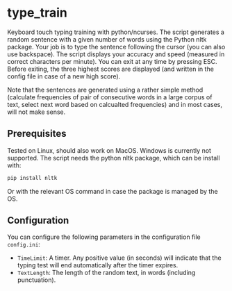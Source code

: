 # type_train
Keyboard touch typing training with python/ncurses.
The script generates a random sentence with a given number of words using the Python nltk package.
Your job is to type the sentence following the cursor (you can also use backspace). The script displays your accuracy and speed (measured in correct characters per minute).
You can exit at any time by pressing ESC.
Before exiting, the three highest scores are displayed (and written in the config file in case of a new high score).

Note that the sentences are generated using a rather simple method (calculate frequencies of pair of consecutive words in a large corpus of text, select next word based on calcualted frequencies) and in most cases, will not make sense. 

## Prerequisites 
Tested on Linux, should also work on MacOS. Windows is currently not supported.
The script needs the python nltk package, which can be install with:
```sh
pip install nltk
```
Or with the relevant OS command in case the package is managed by the OS.

## Configuration
You can configure the following parameters in the configuration file `config.ini`:
 - `TimeLimit`: A timer. Any positive value (in seconds) will indicate that the typing test will end automatically after the timer expires.
 - `TextLength`: The length of the random text, in words (including punctuation).
